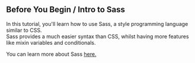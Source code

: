 ## Before You Begin / Intro to Sass

In this tutorial, you'll learn how to use Sass, a style programming language similar to CSS. <br/>
Sass provides a much easier syntax than CSS, whilst having more features like mixin variables and conditionals. 

You can learn more about Sass [here.](https://sass-lang.com/)
